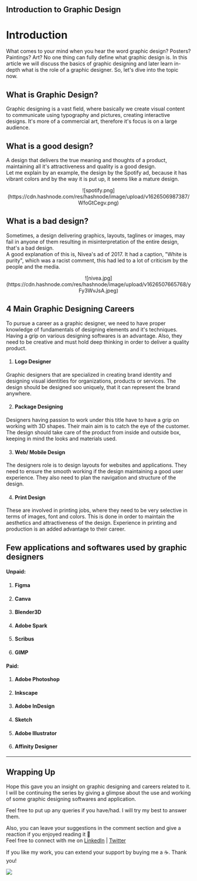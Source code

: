 ## Introduction to Graphic Design

# Introduction
What comes to your mind when you hear the word graphic design? Posters? Paintings? Art? No one thing can fully define what graphic design is. In this article we will discuss the basics of graphic designing and later learn in-depth what is the role of a graphic designer. So, let's dive into the topic now. 

## What is Graphic Design?
Graphic designing is a vast field, where basically we create visual content to communicate using typography and pictures, creating interactive designs. It's more of a commercial art, therefore it's focus is on a large audience.

## What is a good design?
A design that delivers the true meaning and thoughts of a product, maintaining all it's attractiveness and quality is a good design.<br>
Let me explain by an example, the design by the Spotify ad, because it has vibrant colors and by the way it is put up, it seems like a mature design.
<center>
![spotify.png](https://cdn.hashnode.com/res/hashnode/image/upload/v1626506987387/WfoGtCegv.png)
</center>
 
## What is a bad design?
Sometimes, a design delivering graphics, layouts, taglines or images, may fail in anyone of them resulting in misinterpretation of the entire design, that's a bad design.<br>
A good explanation of this is, Nivea's ad of 2017. It had a caption, "White is purity", which was a racist comment, this had led to a lot of criticism by the people and the media.
 <center>
![nivea.jpg](https://cdn.hashnode.com/res/hashnode/image/upload/v1626507665768/yFy3WvJsA.jpeg)
</center>

## 4 Main Graphic Designing Careers
To pursue a career as a graphic designer, we need to have proper knowledge of fundamentals of designing elements and it's techniques. Having a grip on various designing softwares is an advantage. Also, they need to be creative and must hold deep thinking in order to deliver a quality product.

1. #### Logo Designer
Graphic designers that are specialized in creating brand identity and designing visual identities for organizations, products or services. The design should be designed soo uniquely, that it can represent the brand anywhere.

2. #### Package Designing
Designers having passion to work under this title have to have a grip on working with 3D shapes. Their main aim is to catch the eye of the customer. The design should take care of the product from inside and outside box, keeping in mind the looks and materials used.

3. #### Web/ Mobile Design
The designers role is to design layouts for websites and applications. They need to ensure the smooth working if the design maintaining a good user experience. They also need to plan the navigation and structure of the design.

4. #### Print Design
These are involved in printing jobs, where they need to be very selective in terms of images, font and colors. This is done in order to maintain the aesthetics and attractiveness of the design. Experience in printing and production is an added advantage to their career.

## Few applications and softwares used by graphic designers

#### Unpaid:
1. #### Figma
2. #### Canva
3. #### Blender3D
4. #### Adobe Spark
5. #### Scribus
6. #### GIMP

#### Paid:
1. #### Adobe Photoshop
2. #### Inkscape
3. #### Adobe InDesign
4. #### Sketch
5. #### Adobe Illustrator
6. #### Affinity Designer


<b><hr></b>
## Wrapping Up

Hope this gave you an insight on graphic designing and careers related to it. I will be continuing the series by giving a glimpse about the use and working of some graphic designing softwares and application.

Feel free to put up any queries if you have/had. I will try my best to answer them.

Also, you can leave your suggestions in the comment section and give a reaction if you enjoyed reading it 💖 <br>
Feel free to connect with me on  [LinkedIn](https://www.linkedin.com/in/bhumikhokhani/)  |  [Twitter](https://twitter.com/bhumikhokhani) 
<br>
> 
If you like my work, you can extend your support by buying me a ☕. Thank you!

<a href="https://www.buymeacoffee.com/bhumikhokhani"><img src="https://img.buymeacoffee.com/button-api/?text=Buy me a coffee&emoji=&slug=bhumikhokhani&button_colour=FF5F5F&font_colour=ffffff&font_family=Cookie&outline_colour=000000&coffee_colour=FFDD00"></a>

